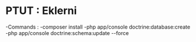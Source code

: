 PTUT : Eklerni
========================

-Commands :
-composer install
-php app/console doctrine:database:create
-php app/console doctrine:schema:update --force
